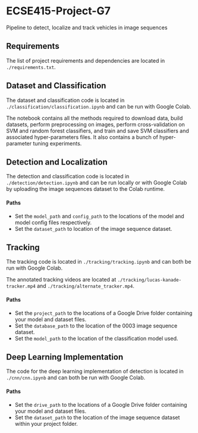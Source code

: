 # ECSE415-Project-G7

Pipeline to detect, localize and track vehicles in image sequences

## Requirements

The list of project requirements and dependencies are located in `./requirements.txt`.

## Dataset and Classification

The dataset and classification code is located in `./classification/classification.ipynb` and can be run with Google Colab. 

The notebook contains all the methods required to download data, build datasets, perform preprocessing on images, perform cross-validation on SVM and random forest classifiers, and train and save SVM classifiers and associated hyper-parameters files. It also contains a bunch of hyper-parameter tuning experiments.

## Detection and Localization

The detection and classification code is located in `./detection/detection.ipynb` and can be run locally or with Google Colab by uploading the image sequences dataset to the Colab runtime.

#### Paths

- Set the `model_path` and `config_path` to the locations of the model and model config files respectively.
- Set the `dataset_path` to location of the image sequence dataset.

## Tracking

The tracking code is located in `./tracking/tracking.ipynb` and can both be run with Google Colab.

The annotated tracking videos are located at `./tracking/lucas-kanade-tracker.mp4` and `./tracking/alternate_tracker.mp4`.

#### Paths

- Set the `project_path` to the locations of a Google Drive folder containing your model and dataset files.
- Set the `database_path` to the location of the 0003 image sequence dataset.
- Set the `model_path` to the location of the classification model used.

## Deep Learning Implementation 

The code for the deep learning implementation of detection is located in `./cnn/cnn.ipynb` and can both be run with Google Colab.

#### Paths

- Set the `drive_path` to the locations of a Google Drive folder containing your model and dataset files.
- Set the `dataset_path` to the location of the image sequence dataset within your project folder.
